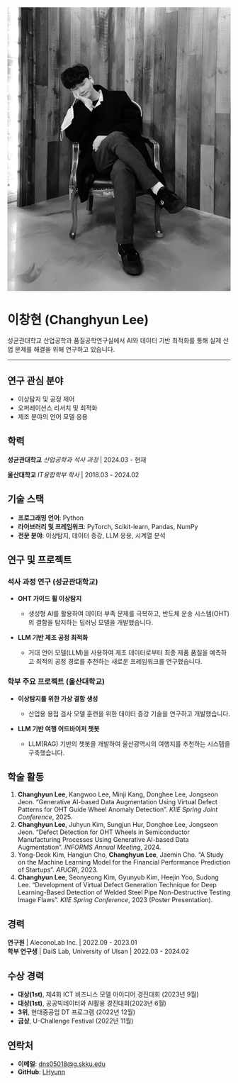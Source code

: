 <div class="profile-container">
  <div class="profile-image">
    <img src="assets/profile.jpeg" alt="이창현 프로필 사진">
  </div>
  <div class="profile-text">
    <h1>이창현 (Changhyun Lee)</h1>
    <p>성균관대학교 산업공학과 품질공학연구실에서 AI와 데이터 기반 최적화를 통해 실제 산업 문제를 해결을 위해 연구하고 있습니다.</p>
  </div>
</div>

---

## 연구 관심 분야
- 이상탐지 및 공정 제어
- 오퍼레이션스 리서치 및 최적화
- 제조 분야의 언어 모델 응용

## 학력
**성균관대학교**
*산업공학과 석사 과정* | 2024.03 - 현재

**울산대학교**
*IT융합학부 학사* | 2018.03 - 2024.02

## 기술 스택
- **프로그래밍 언어**: Python
- **라이브러리 및 프레임워크**: PyTorch, Scikit-learn, Pandas, NumPy
- **전문 분야**: 이상탐지, 데이터 증강, LLM 응용, 시계열 분석

## 연구 및 프로젝트

### 석사 과정 연구 (성균관대학교)

- **OHT 가이드 휠 이상탐지**
  - 생성형 AI를 활용하여 데이터 부족 문제를 극복하고, 반도체 운송 시스템(OHT)의 결함을 탐지하는 딥러닝 모델을 개발했습니다.

- **LLM 기반 제조 공정 최적화**
  - 거대 언어 모델(LLM)을 사용하여 제조 데이터로부터 최종 제품 품질을 예측하고 최적의 공정 경로를 추천하는 새로운 프레임워크를 연구했습니다.

### 학부 주요 프로젝트 (울산대학교)

- **이상탐지를 위한 가상 결함 생성**
  - 산업용 용접 검사 모델 훈련을 위한 데이터 증강 기술을 연구하고 개발했습니다.

- **LLM 기반 여행 어드바이저 챗봇**
  - LLM(RAG) 기반의 챗봇을 개발하여 울산광역시의 여행지를 추천하는 시스템을 구축했습니다.


## 학술 활동
1. **Changhyun Lee**, Kangwoo Lee, Minji Kang, Donghee Lee, Jongseon Jeon. “Generative AI-based Data Augmentation Using Virtual Defect Patterns for OHT Guide Wheel Anomaly Detection”. *KIIE Spring Joint Conference*, 2025.
2. **Changhyun Lee**, Juhyun Kim, Sungjun Hur, Donghee Lee, Jongseon Jeon. “Defect Detection for OHT Wheels in Semiconductor Manufacturing Processes Using Generative AI-based Data Augmentation”. *INFORMS Annual Meeting*, 2024.
3. Yong-Deok Kim, Hangjun Cho, **Changhyun Lee**, Jaemin Cho. “A Study on the Machine Learning Model for the Financial Performance Prediction of Startups”. *APJCRI*, 2023.
4. **Changhyun Lee**, Seonyeong Kim, Gyunyub Kim, Heejin Yoo, Sudong Lee. “Development of Virtual Defect Generation Technique for Deep Learning-Based Detection of Welded Steel Pipe Non-Destructive Testing Image Flaws”. *KIIE Spring Conference*, 2023 (Poster Presentation).

## 경력
**연구원** | AleconoLab Inc. | 2022.09 - 2023.01  
**학부 연구생** | DaiS Lab, University of Ulsan | 2022.03 - 2024.02

## 수상 경력
- **대상(1st)**, 제4회 ICT 비즈니스 모델 아이디어 경진대회 (2023년 9월)
- **대상(1st)**, 공공빅데이터와 AI활용 경진대회(2023년 6월)
- **3위**, 현대중공업 DT 프로그램 (2022년 12월)  
- **금상**, U-Challenge Festival (2022년 11월)  

## 연락처
- **이메일**: [dns05018@g.skku.edu](mailto:dns05018@g.skku.edu)
- **GitHub**: [LHyunn](https://github.com/LHyunn)
